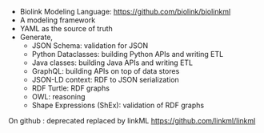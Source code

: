

- Biolink Modeling Language: https://github.com/biolink/biolinkml
- A modeling framework
- YAML as the source of truth
- Generate,
  * JSON Schema: validation for JSON
  * Python Dataclasses: building Python APIs and writing ETL
  * Java classes: building Java APIs and writing ETL
  * GraphQL: building APIs on top of data stores
  * JSON-LD context: RDF to JSON serialization
  * RDF Turtle: RDF graphs
  * OWL: reasoning
  * Shape Expressions (ShEx): validation of RDF graphs


On github : deprecated replaced by linkML
https://github.com/linkml/linkml



